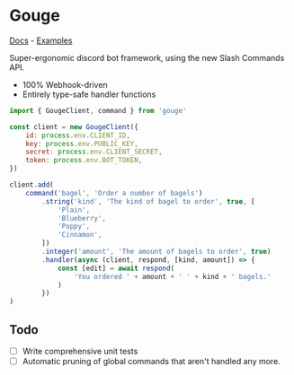 <p align="center">
<h1>Gouge</h1>
<a href="https://mcpar-land.github.io/gouge/">Docs</a> - <a href="/test">Examples</a>
</p>

Super-ergonomic discord bot framework, using the new Slash Commands API.

- 100% Webhook-driven
- Entirely type-safe handler functions

```js
import { GougeClient, command } from 'gouge'

const client = new GougeClient({
	id: process.env.CLIENT_ID,
	key: process.env.PUBLIC_KEY,
	secret: process.env.CLIENT_SECRET,
	token: process.env.BOT_TOKEN,
})

client.add(
	command('bagel', 'Order a number of bagels')
		.string('kind', 'The kind of bagel to order', true, [
			'Plain',
			'Blueberry',
			'Poppy',
			'Cinnamon',
		])
		.integer('amount', 'The amount of bagels to order', true)
		.handler(async (client, respond, [kind, amount]) => {
			const [edit] = await respond(
				'You ordered ' + amount + ' ' + kind + ' bagels.'
			)
		})
)
```

## Todo

- [ ] Write comprehensive unit tests
- [ ] Automatic pruning of global commands that aren't handled any more.
